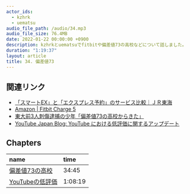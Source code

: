 ```yaml
---
actor_ids:
  - kzhrk
  - uematsu
audio_file_path: /audio/34.mp3
audio_file_size: 76.4MB
date: 2022-01-22 00:00:00 +0900
description: kzhrkとuematsuでfitbitや偏差値73の高校などについて話しました。
duration: "1:19:37"
layout: article
title: 34. 偏差値73
---
```


<!-- prettier-ignore-start -->

## 関連リンク

- [「スマートEX」と「エクスプレス予約」のサービス比較｜ＪＲ東海](https://jr-central.co.jp/ex/point/smart-difference/)
- [Amazon \| Fitbit Charge 5](https://amzn.to/3GTMh71)
- [東大前3人刺傷逮捕の少年「偏差値73の高校からきた」](https://www.fnn.jp/articles/-/300764)
- [YouTube Japan Blog: YouTube における低評価に関するアップデート](https://youtube-jp.googleblog.com/2021/11/youtube.html)

## Chapters

| name | time |
|:---|:---|
| [偏差値73の高校](#t=34:45) | 34:45 |
| [YouTubeの低評価](#t=1:08:19) | 1:08:19 |

<!-- prettier-ignore-end -->
